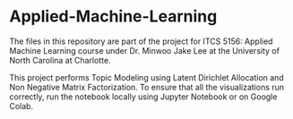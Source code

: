 # Applied-Machine-Learning
The files in this repository are part of the project for ITCS 5156: Applied Machine Learning course under Dr. Minwoo Jake Lee at the University of North Carolina at Charlotte. 

This project performs Topic Modeling using Latent Dirichlet Allocation and Non Negative Matrix Factorization. To ensure that all the visualizations run correctly, run the notebook locally using Jupyter Notebook or on Google Colab. 
